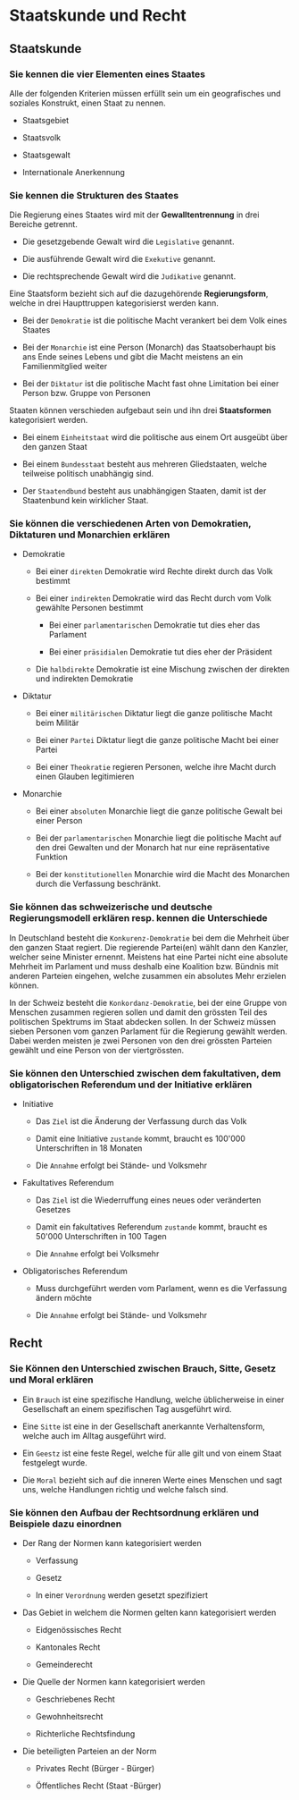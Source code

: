 # Staatskunde und Recht

## Staatskunde

### Sie kennen die vier Elementen eines Staates

Alle der folgenden Kriterien müssen erfüllt sein um ein geografisches und soziales Konstrukt, einen Staat zu nennen.

- Staatsgebiet

- Staatsvolk

- Staatsgewalt

- Internationale Anerkennung

### Sie kennen die Strukturen des Staates

Die Regierung eines Staates wird mit der **Gewalltentrennung** in drei Bereiche getrennt.

- Die gesetzgebende Gewalt wird die `Legislative` genannt.

- Die ausführende Gewalt wird die `Exekutive` genannt.

- Die rechtsprechende Gewalt wird die `Judikative` genannt.

Eine Staatsform bezieht sich auf die dazugehörende **Regierungsform**, welche in drei Haupttruppen kategorisierst werden kann.

- Bei der `Demokratie` ist die politische Macht verankert bei dem Volk eines Staates

- Bei der `Monarchie` ist eine Person (Monarch) das Staatsoberhaupt bis ans Ende seines Lebens und gibt die Macht meistens an ein Familienmitglied weiter

- Bei der `Diktatur` ist die politische Macht fast ohne Limitation bei einer Person bzw. Gruppe von Personen

Staaten können verschieden aufgebaut sein und ihn drei **Staatsformen** kategorisiert werden.

- Bei einem `Einheitstaat` wird die politische aus einem Ort ausgeübt über den ganzen Staat

- Bei einem `Bundesstaat` besteht aus mehreren Gliedstaaten, welche teilweise politisch unabhängig sind.

- Der `Staatendbund` besteht aus unabhängigen Staaten, damit ist der Staatenbund kein wirklicher Staat.

### Sie können die verschiedenen Arten von Demokratien, Diktaturen und Monarchien erklären

- Demokratie
  
  - Bei einer `direkten` Demokratie wird Rechte direkt durch das Volk bestimmt
  
  - Bei einer `indirekten` Demokratie wird das Recht durch vom Volk gewählte Personen bestimmt
    
    - Bei einer `parlamentarischen` Demokratie tut dies eher das Parlament
    
    - Bei einer `präsidialen` Demokratie tut dies eher der Präsident
  
  - Die `halbdirekte` Demokratie ist eine Mischung zwischen der direkten und indirekten Demokratie

- Diktatur
  
  - Bei einer `militärischen` Diktatur liegt die ganze politische Macht beim Militär
  
  - Bei einer `Partei` Diktatur liegt die ganze politische Macht bei einer Partei
  
  - Bei einer `Theokratie` regieren Personen, welche ihre Macht durch einen Glauben legitimieren

- Monarchie
  
  - Bei einer `absoluten` Monarchie liegt die ganze politische Gewalt bei einer Person
  
  - Bei der `parlamentarischen` Monarchie liegt die politische Macht auf den drei Gewalten und der Monarch hat nur eine repräsentative Funktion
  
  - Bei der `konstitutionellen` Monarchie wird die Macht des Monarchen durch die Verfassung beschränkt.

### Sie können das schweizerische und deutsche Regierungsmodell erklären resp. kennen die Unterschiede

In Deutschland besteht die `Konkurenz-Demokratie` bei dem die Mehrheit über den ganzen Staat regiert. Die regierende Partei(en) wählt dann den Kanzler, welcher seine Minister ernennt. Meistens hat eine Partei nicht eine absolute Mehrheit im Parlament und muss deshalb eine Koalition bzw. Bündnis mit anderen Parteien eingehen, welche zusammen ein absolutes Mehr erzielen können.

In der Schweiz besteht die `Konkordanz-Demokratie`⁣, bei der eine Gruppe von Menschen zusammen regieren sollen und damit den grössten Teil des politischen Spektrums im Staat abdecken sollen. In der Schweiz müssen sieben Personen vom ganzen Parlament für die Regierung gewählt werden. Dabei werden meisten je zwei Personen von den drei grössten Parteien gewählt und eine Person von der viertgrössten.

### Sie können den Unterschied zwischen dem fakultativen, dem obligatorischen Referendum und der Initiative erklären

- Initiative
  
  - Das `Ziel` ist die Änderung der Verfassung durch das Volk
  
  - Damit eine Initiative `zustande` kommt, braucht es 100'000 Unterschriften in 18 Monaten
  
  - Die `Annahme` erfolgt bei Stände- und Volksmehr

- Fakultatives Referendum
  
  - Das `Ziel` ist die Wiederruffung eines neues oder veränderten Gesetzes
  
  - Damit ein fakultatives Referendum `zustande` kommt, braucht es 50'000 Unterschriften in 100 Tagen
  
  - Die `Annahme` erfolgt bei Volksmehr

- Obligatorisches Referendum
  
  - Muss durchgeführt werden vom Parlament, wenn es die Verfassung ändern möchte
  
  - Die `Annahme` erfolgt bei Stände- und Volksmehr

## Recht

### Sie Können den Unterschied zwischen Brauch, Sitte, Gesetz und Moral erklären

- Ein `Brauch` ist eine spezifische Handlung, welche üblicherweise in einer Gesellschaft an einem spezifischen Tag ausgeführt wird.

- Eine `Sitte` ist eine in der Gesellschaft anerkannte Verhaltensform, welche auch im Alltag ausgeführt wird.

- Ein `Geestz` ist eine feste Regel, welche für alle gilt und von einem Staat festgelegt wurde.

- Die `Moral` bezieht sich auf die inneren Werte eines Menschen und sagt uns, welche Handlungen richtig und welche falsch sind.

### Sie können den Aufbau der Rechtsordnung erklären und Beispiele dazu einordnen

- Der Rang der Normen kann kategorisiert werden
  
  - Verfassung
  
  - Gesetz
  
  - In einer `Verordnung` werden gesetzt spezifiziert

- Das Gebiet in welchem die Normen gelten kann kategorisiert werden
  
  - Eidgenössisches Recht
  
  - Kantonales Recht
  
  - Gemeinderecht

- Die Quelle der Normen kann kategorisiert werden
  
  - Geschriebenes Recht
  
  - Gewohnheitsrecht
  
  - Richterliche Rechtsfindung

- Die beteiligten Parteien an der Norm
  
  - Privates Recht (Bürger - Bürger)
  
  - Öffentliches Recht (Staat -Bürger)
